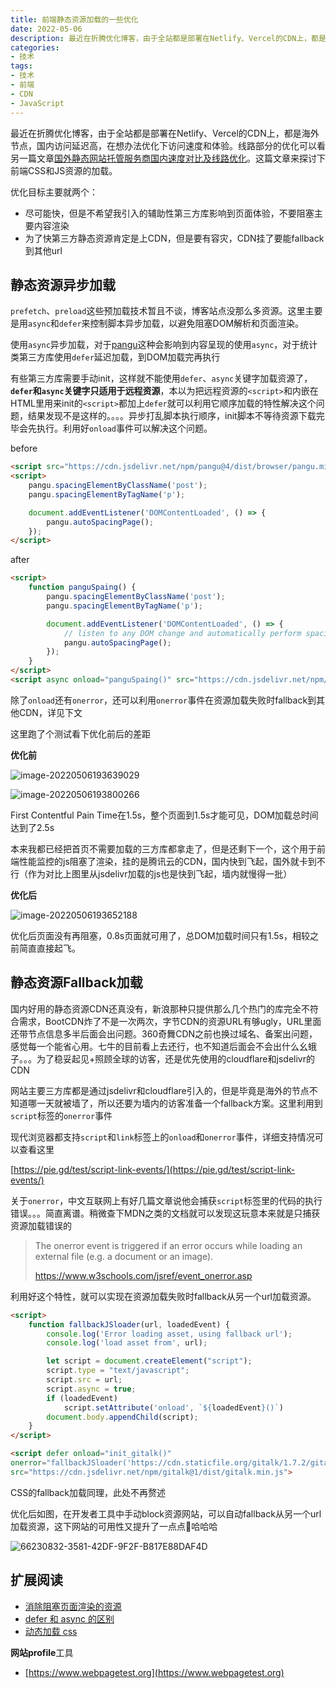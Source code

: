 ```yaml
---
title: 前端静态资源加载的一些优化
date: 2022-05-06
description: 最近在折腾优化博客，由于全站都是部署在Netlify、Vercel的CDN上，都是海外节点，国内访问延迟高，在想办法优化下访问速度和体验。这篇文章来探讨下前端CSS和JS资源的加载。优化目标主要就两个：1. 尽可能快，但是不希望我引入的辅助性第三方库影响到页面体验，不要阻塞主要内容渲染.  2. 为了快第三方静态资源肯定是上CDN，但是要有容灾，CDN挂了要能fallback到其他url
categories:
- 技术
tags:
- 技术
- 前端
- CDN
- JavaScript
---
```


<!-- # 前端静态资源加载的一些优化 -->

最近在折腾优化博客，由于全站都是部署在Netlify、Vercel的CDN上，都是海外节点，国内访问延迟高，在想办法优化下访问速度和体验。线路部分的优化可以看另一篇文章[国外静态网站托管服务商国内速度对比及线路优化](https://blog.colinx.one/posts/%E5%9B%BD%E5%A4%96%E9%9D%99%E6%80%81%E7%BD%91%E7%AB%99%E6%89%98%E7%AE%A1%E5%9C%A8%E5%9B%BD%E5%86%85%E9%80%9F%E5%BA%A6%E5%AF%B9%E6%AF%94%E5%8F%8A%E7%BA%BF%E8%B7%AF%E4%BC%98%E5%8C%96/)。这篇文章来探讨下前端CSS和JS资源的加载。

优化目标主要就两个：

* 尽可能快，但是不希望我引入的辅助性第三方库影响到页面体验，不要阻塞主要内容渲染
* 为了快第三方静态资源肯定是上CDN，但是要有容灾，CDN挂了要能fallback到其他url



## 静态资源异步加载

`prefetch`、`preload`这些预加载技术暂且不谈，博客站点没那么多资源。这里主要是用`async`和`defer`来控制脚本异步加载，以避免阻塞DOM解析和页面渲染。

使用`async`异步加载，对于[pangu](https://github.com/vinta/pangu.js/)这种会影响到内容呈现的使用`async`，对于统计类第三方库使用`defer`延迟加载，到DOM加载完再执行

有些第三方库需要手动init，这样就不能使用`defer`、`async`关键字加载资源了，**`defer`和`async`关键字只适用于远程资源**，本以为把远程资源的`<script>`和内嵌在HTML里用来init的`<script>`都加上`defer`就可以利用它顺序加载的特性解决这个问题，结果发现不是这样的。。。。异步打乱脚本执行顺序，init脚本不等待资源下载完毕会先执行。利用好`onload`事件可以解决这个问题。

before

```html
<script src="https://cdn.jsdelivr.net/npm/pangu@4/dist/browser/pangu.min.js"></script>
<script>
    pangu.spacingElementByClassName('post');
    pangu.spacingElementByTagName('p');

    document.addEventListener('DOMContentLoaded', () => {
        pangu.autoSpacingPage();
    });
</script>
```



after

```html
<script>
    function panguSpaing() {
        pangu.spacingElementByClassName('post');
        pangu.spacingElementByTagName('p');

        document.addEventListener('DOMContentLoaded', () => {
            // listen to any DOM change and automatically perform spacing via MutationObserver()
            pangu.autoSpacingPage();
        });
    }
</script>
<script async onload="panguSpaing()" src="https://cdn.jsdelivr.net/npm/pangu@4/dist/browser/pangu.min.js"></script>
```



除了`onload`还有`onerror`，还可以利用`onerror`事件在资源加载失败时fallback到其他CDN，详见下文

这里跑了个测试看下优化前后的差距

**优化前**

![image-20220506193639029](https://blog-1301127393.file.myqcloud.com/BlogImgs/202205062117479.png)

![image-20220506193800266](https://blog-1301127393.file.myqcloud.com/BlogImgs/202205062117127.png)

First Contentful Pain Time在1.5s，整个页面到1.5s才能可见，DOM加载总时间达到了2.5s

本来我都已经把首页不需要加载的三方库都拿走了，但是还剩下一个，这个用于前端性能监控的js阻塞了渲染，挂的是腾讯云的CDN，国内快到飞起，国外就卡到不行（作为对比上图里从jsdelivr加载的js也是快到飞起，墙内就慢得一批）

**优化后**

![image-20220506193652188](https://blog-1301127393.file.myqcloud.com/BlogImgs/202205062117498.png)

优化后页面没有再阻塞，0.8s页面就可用了，总DOM加载时间只有1.5s，相较之前简直直接起飞。



## 静态资源Fallback加载

国内好用的静态资源CDN还真没有，新浪那种只提供那么几个热门的库完全不符合需求，BootCDN炸了不是一次两次，字节CDN的资源URL有够ugly，URL里面还带节点信息多半后面会出问题。360奇舞CDN之前也换过域名、备案出问题，感觉每一个能省心用。七牛的目前看上去还行，也不知道后面会不会出什么幺蛾子。。。为了稳妥起见+照顾全球的访客，还是优先使用的cloudflare和jsdelivr的CDN

网站主要三方库都是通过jsdelivr和cloudflare引入的，但是毕竟是海外的节点不知道哪一天就被墙了，所以还要为墙内的访客准备一个fallback方案。这里利用到`script`标签的`onerror`事件



现代浏览器都支持`script`和`link`标签上的`onload`和`onerror`事件，详细支持情况可以查看这里

[https://pie.gd/test/script-link-events/](https://pie.gd/test/script-link-events/)



关于`onerror`，中文互联网上有好几篇文章说他会捕获`script`标签里的代码的执行错误。。。简直离谱。稍微查下MDN之类的文档就可以发现这玩意本来就是只捕获资源加载错误的

> The onerror event is triggered if an error occurs while loading an external file (e.g. a document or an image).
>
> https://www.w3schools.com/jsref/event_onerror.asp



利用好这个特性，就可以实现在资源加载失败时fallback从另一个url加载资源。

```html
<script>
    function fallbackJSloader(url, loadedEvent) {
        console.log('Error loading asset, using fallback url');
        console.log('load asset from', url);

        let script = document.createElement("script");
        script.type = "text/javascript";
        script.src = url;
        script.async = true;
        if (loadedEvent)
            script.setAttribute('onload', `${loadedEvent}()`)
        document.body.appendChild(script);
    }
</script>

<script defer onload="init_gitalk()"
onerror="fallbackJSloader('https://cdn.staticfile.org/gitalk/1.7.2/gitalk.min.js','init_gitalk')"
src="https://cdn.jsdelivr.net/npm/gitalk@1/dist/gitalk.min.js">
```

CSS的fallback加载同理，此处不再赘述

优化后如图，在开发者工具中手动block资源网站，可以自动fallback从另一个url加载资源，这下网站的可用性又提升了一点点🤏哈哈哈

![66230832-3581-42DF-9F2F-B817E88DAF4D](https://blog-1301127393.file.myqcloud.com/BlogImgs/202205062133393.png)



## 扩展阅读

* [消除阻塞页面渲染的资源](https://www.w3cplus.com/performance/remove-block-rendering.html)
* [defer 和 async 的区别](https://segmentfault.com/q/1010000000640869)
* [动态加载 css](http://lengyun.github.io/js/3-2-2dynamicAddCSS.html#%E4%B8%8E%E5%8A%A8%E6%80%81%E5%8A%A0%E8%BD%BDjs%E7%9A%84%E5%8C%BA%E5%88%AB)

**网站profile**工具

* [https://www.webpagetest.org](https://www.webpagetest.org)